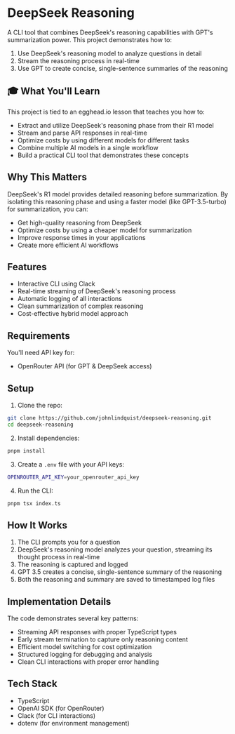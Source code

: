 # DeepSeek Reasoning

A CLI tool that combines DeepSeek's reasoning capabilities with GPT's
summarization power. This project demonstrates how to:

1. Use DeepSeek's reasoning model to analyze questions in detail
2. Stream the reasoning process in real-time
3. Use GPT to create concise, single-sentence summaries of the reasoning

## 🎓 What You'll Learn

This project is tied to an egghead.io lesson that teaches you how to:

- Extract and utilize DeepSeek's reasoning phase from their R1 model
- Stream and parse API responses in real-time
- Optimize costs by using different models for different tasks
- Combine multiple AI models in a single workflow
- Build a practical CLI tool that demonstrates these concepts

## Why This Matters

DeepSeek's R1 model provides detailed reasoning before summarization.
By isolating this reasoning phase and using a faster model (like GPT-3.5-turbo)
for summarization, you can:

- Get high-quality reasoning from DeepSeek
- Optimize costs by using a cheaper model for summarization
- Improve response times in your applications
- Create more efficient AI workflows

## Features

- Interactive CLI using Clack
- Real-time streaming of DeepSeek's reasoning process
- Automatic logging of all interactions
- Clean summarization of complex reasoning
- Cost-effective hybrid model approach

## Requirements

You'll need API key for:

- OpenRouter API (for GPT & DeepSeek access)

## Setup

1. Clone the repo:

```bash
git clone https://github.com/johnlindquist/deepseek-reasoning.git
cd deepseek-reasoning
```

2. Install dependencies:

```bash
pnpm install
```

3. Create a `.env` file with your API keys:

```bash
OPENROUTER_API_KEY=your_openrouter_api_key
```

4. Run the CLI:

```bash
pnpm tsx index.ts
```

## How It Works

1. The CLI prompts you for a question
2. DeepSeek's reasoning model analyzes your question, streaming its thought process
   in real-time
3. The reasoning is captured and logged
4. GPT 3.5 creates a concise, single-sentence summary of the reasoning
5. Both the reasoning and summary are saved to timestamped log files

## Implementation Details

The code demonstrates several key patterns:

- Streaming API responses with proper TypeScript types
- Early stream termination to capture only reasoning content
- Efficient model switching for cost optimization
- Structured logging for debugging and analysis
- Clean CLI interactions with proper error handling

## Tech Stack

- TypeScript
- OpenAI SDK (for OpenRouter)
- Clack (for CLI interactions)
- dotenv (for environment management)
